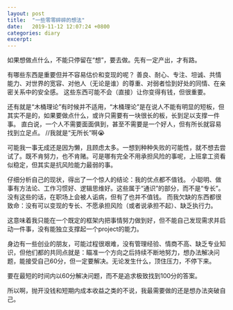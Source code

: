 ```yaml
---
layout: post
title:  "一些零零碎碎的想法"
date:   2019-11-12 12:07:24 +0800
categories: diary
excerpt: 
---
```


如果想做点什么，不能只停留在“想”，要去做。先有一定产出，才有路。

有哪些东西是重要但并不容易估价和变现的呢？
善良、耐心、专注、坦诚、共情能力、对世界的宽容、对他人（无论是谁）的尊重、对弱者恰到好处的同情、在亲密关系中的安全感。
这些东西可能不会（直接）让你变得有钱，但很重要。

还有就是“木桶理论”有时候并不适用，“木桶理论”是在说人不能有明显的短板，但其实不是的，如果要做点什么，或许只需要有一块很长的板，长到足以支撑一件事。
直白说，一个人不需要面面俱到，甚至不需要是一个好人，但有所长就容易找到立足点。
//我就是“无所长”啊😭

可能我一事无成还是因为懒，且顾虑太多。一想到种种失败的可能性，就不想去尝试了。既不肯努力，也不肯赌。可是哪有完全不用承担风险的事呢，上班拿工资看似稳定，但其实是抗风险能力最弱的事。

仔细分析自己的现状，得出了一个惊人的结论：我的优点都不值钱。
小聪明、做事有方法论、工作习惯好、逻辑思维好。这些属于“通识”的部分，而不是“专长”。没有这些的话，在职场上会被人诟病，但有了也并不值钱。
而我欠缺的东西都很致命：没有可以变现的专长、不愿承担风险（或者说承担不起）、缺乏执行力。

这意味着我只能在一个既定的框架内把事情努力做到好，但不能自己发现需求并启动一件事，没有能独立支撑起一个project的能力。

身边有一些创业的朋友，可能过程很艰难，没有管理经验、情商不高、缺乏专业知识，但他们都的共同点就是：瞄准一个方向之后持续不断地努力，想办法解决问题，能接受自己60分，但一定要解决。无论发生什么，顶住压力，不停下来。

要在最短的时间内以60分解决问题，而不是追求极致找到100分的答案。

所以啊，抛开没钱和短期内成本收益之类的不说，我最需要做的还是想办法突破自己。
